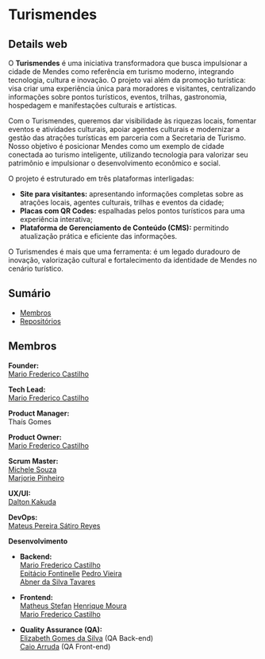 # Turismendes
## Details web

O **Turismendes** é uma iniciativa transformadora que busca impulsionar a cidade de Mendes como referência em turismo moderno, integrando tecnologia, cultura e inovação. O projeto vai além da promoção turística: visa criar uma experiência única para moradores e visitantes, centralizando informações sobre pontos turísticos, eventos, trilhas, gastronomia, hospedagem e manifestações culturais e artísticas.

Com o Turismendes, queremos dar visibilidade às riquezas locais, fomentar eventos e atividades culturais, apoiar agentes culturais e modernizar a gestão das atrações turísticas em parceria com a Secretaria de Turismo. Nosso objetivo é posicionar Mendes como um exemplo de cidade conectada ao turismo inteligente, utilizando tecnologia para valorizar seu patrimônio e impulsionar o desenvolvimento econômico e social.

O projeto é estruturado em três plataformas interligadas:

- **Site para visitantes:** apresentando informações completas sobre as atrações locais, agentes culturais, trilhas e eventos da cidade;
- **Placas com QR Codes:** espalhadas pelos pontos turísticos para uma experiência interativa;
- **Plataforma de Gerenciamento de Conteúdo (CMS):** permitindo atualização prática e eficiente das informações.

O Turismendes é mais que uma ferramenta: é um legado duradouro de inovação, valorização cultural e fortalecimento da identidade de Mendes no cenário turístico.

## Sumário
- [Membros](#membros)
- [Repositórios](#repositórios)

## Membros

**Founder:**  
[Mario Frederico Castilho](https://github.com/mfcastilho)

**Tech Lead:**  
[Mario Frederico Castilho](https://github.com/mfcastilho)

**Product Manager:**  
Thaís Gomes

**Product Owner:**  
[Mario Frederico Castilho](https://github.com/mfcastilho)

**Scrum Master:**  
[Michele Souza](https://www.linkedin.com/in/michelecsouza/)  
[Marjorie Pinheiro](https://www.linkedin.com/in/marjorie-pinheiro/)

**UX/UI:**  
[Dalton Kakuda](https://www.linkedin.com/in/dalton-kakuda)

**DevOps:**  
[Mateus Pereira Sátiro Reyes](https://github.com/Raidro)

**Desenvolvimento**

- **Backend:**  
  [Mario Frederico Castilho](https://github.com/mfcastilho)  
  [Epitácio Fontinelle](https://github.com/epitaciofontinelle) 
  [Pedro Vieira](https://github.com/pedro-vieiraf)  
  [Abner da Silva Tavares](https://github.com/AbnerTavares14)

- **Frontend:**  
  [Matheus Stefan](https://github.com/MatheusStefan) 
  [Henrique Moura](https://github.com/hxmoura)  
  [Mario Frederico Castilho](https://github.com/mfcastilho)

- **Quality Assurance (QA):**  
  [Elizabeth Gomes da Silva](https://github.com/ElizabethGomes-QAEngineer) (QA Back-end)  
  [Caio Arruda](https://github.com/CaioFSA) (QA Front-end)
